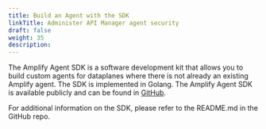 ```yaml
---
title: Build an Agent with the SDK
linkTitle: Administer API Manager agent security
draft: false
weight: 35
description: 
---
```

The Amplify Agent SDK is a software development kit that allows you to build custom agents for dataplanes where there is not already an existing Amplify agent. The SDK is implemented in Golang. The Amplify Agent SDK is available publicly and can be found in [GitHub](https://github.com/Axway/agent-sdk).

For additional information on the SDK, please refer to the README.md in the GitHub repo.
